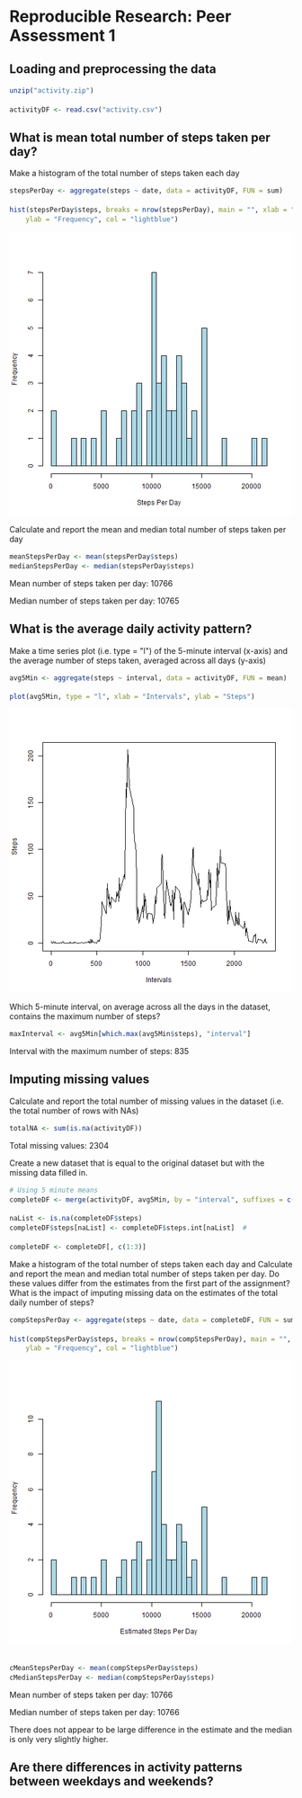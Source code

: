 # Reproducible Research: Peer Assessment 1


## Loading and preprocessing the data

```r
unzip("activity.zip")

activityDF <- read.csv("activity.csv")
```


## What is mean total number of steps taken per day?

Make a histogram of the total number of steps taken each day

```r
stepsPerDay <- aggregate(steps ~ date, data = activityDF, FUN = sum)

hist(stepsPerDay$steps, breaks = nrow(stepsPerDay), main = "", xlab = "Steps Per Day", 
    ylab = "Frequency", col = "lightblue")
```

![plot of chunk unnamed-chunk-2](figure/unnamed-chunk-2.png) 


Calculate and report the mean and median total number of steps taken per day

```r
meanStepsPerDay <- mean(stepsPerDay$steps)
medianStepsPerDay <- median(stepsPerDay$steps)
```


Mean number of steps taken per day: 10766

Median number of steps taken per day: 10765

## What is the average daily activity pattern?

Make a time series plot (i.e. type = "l") of the 5-minute interval (x-axis) and the average number of steps taken, averaged across all days (y-axis)

```r
avg5Min <- aggregate(steps ~ interval, data = activityDF, FUN = mean)

plot(avg5Min, type = "l", xlab = "Intervals", ylab = "Steps")
```

![plot of chunk unnamed-chunk-4](figure/unnamed-chunk-4.png) 


Which 5-minute interval, on average across all the days in the dataset, contains the maximum number of steps?

```r
maxInterval <- avg5Min[which.max(avg5Min$steps), "interval"]
```


Interval with the maximum number of steps: 835

## Imputing missing values

Calculate and report the total number of missing values in the dataset (i.e. the total number of rows with NAs)

```r
totalNA <- sum(is.na(activityDF))
```


Total missing values: 2304

Create a new dataset that is equal to the original dataset but with the missing data filled in.

```r
# Using 5 minute means
completeDF <- merge(activityDF, avg5Min, by = "interval", suffixes = c("", ".int"))

naList <- is.na(completeDF$steps)
completeDF$steps[naList] <- completeDF$steps.int[naList]  #

completeDF <- completeDF[, c(1:3)]
```


Make a histogram of the total number of steps taken each day and Calculate and report the mean and median total number of steps taken per day. Do these values differ from the estimates from the first part of the assignment? What is the impact of imputing missing data on the estimates of the total daily number of steps?

```r
compStepsPerDay <- aggregate(steps ~ date, data = completeDF, FUN = sum)

hist(compStepsPerDay$steps, breaks = nrow(compStepsPerDay), main = "", xlab = "Estimated Steps Per Day", 
    ylab = "Frequency", col = "lightblue")
```

![plot of chunk unnamed-chunk-8](figure/unnamed-chunk-8.png) 

```r

cMeanStepsPerDay <- mean(compStepsPerDay$steps)
cMedianStepsPerDay <- median(compStepsPerDay$steps)
```


Mean number of steps taken per day: 10766

Median number of steps taken per day: 10766

There does not appear to be large difference in the estimate and the median is only very slightly higher.


## Are there differences in activity patterns between weekdays and weekends?
